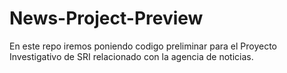 # News-Project-Preview
En este repo iremos poniendo codigo preliminar para el Proyecto Investigativo de SRI relacionado con la agencia de noticias.
